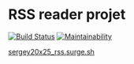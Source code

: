 # RSS reader projet

[![Build Status](https://travis-ci.org/sergey20x25/frontend-project-lvl3.svg?branch=master)](https://travis-ci.org/sergey20x25/frontend-project-lvl3)
[![Maintainability](https://api.codeclimate.com/v1/badges/a99a88d28ad37a79dbf6/maintainability)](https://codeclimate.com/github/codeclimate/codeclimate/maintainability)

[sergey20x25_rss.surge.sh](https://sergey20x25_rss.surge.sh/)